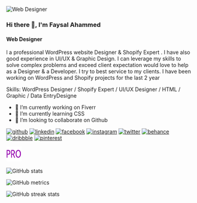 ![Web Designer](https://media.licdn.com/dms/image/D5616AQGXDkcpXOsedw/profile-displaybackgroundimage-shrink_350_1400/0/1715544480421?e=1721865600&v=beta&t=NOiARXem-4uCN2APft8HS-JkxAGLxFnDx5WrfCWt5Bs)
### Hi there 👋, I'm Faysal Ahammed
#### Web Designer


l a professional WordPress website Designer & Shopify Expert . I have also good experience in UI/UX & Graphic Design. I can leverage my skills to solve complex problems and exceed client expectation would love to help as a Designer & a Developer. I try to best service to my clients. I have been working on WordPress and Shopify projects for the  last 2 year

Skills: WordPress Designer / Shopify Expert / UI/UX Designer / HTML / Graphic / Data EntryDesigne 

- 🔭 I’m currently working on Fiverr 
- 🌱 I’m currently learning CSS 
- 👯 I’m looking to collaborate on Github 


[<img src='https://cdn.jsdelivr.net/npm/simple-icons@3.0.1/icons/github.svg' alt='github' height='40'>](https://github.com/faysal0008)  [<img src='https://cdn.jsdelivr.net/npm/simple-icons@3.0.1/icons/linkedin.svg' alt='linkedin' height='40'>](https://www.linkedin.com/in/faysal-ahammed0008/)  [<img src='https://cdn.jsdelivr.net/npm/simple-icons@3.0.1/icons/facebook.svg' alt='facebook' height='40'>](https://www.facebook.com/profile.php?id=61554719922998)  [<img src='https://cdn.jsdelivr.net/npm/simple-icons@3.0.1/icons/instagram.svg' alt='instagram' height='40'>](https://www.instagram.com/faysal0008_/)  [<img src='https://cdn.jsdelivr.net/npm/simple-icons@3.0.1/icons/twitter.svg' alt='twitter' height='40'>](https://twitter.com/faysal0008_)  [<img src='https://cdn.jsdelivr.net/npm/simple-icons@3.0.1/icons/behance.svg' alt='behance' height='40'>](faysal0008)  [<img src='https://cdn.jsdelivr.net/npm/simple-icons@3.0.1/icons/dribbble.svg' alt='dribbble' height='40'>](faysal0085)  [<img src='https://cdn.jsdelivr.net/npm/simple-icons@3.0.1/icons/pinterest.svg' alt='pinterest' height='40'>](faysal0008_)  

<a href='https://github.com/pricing'><img src='https://raw.githubusercontent.com/acervenky/animated-github-badges/master/assets/pro.gif' width='40' height='40'></a> 

![GitHub stats](https://github-readme-stats.vercel.app/api?username=faysal0008&show_icons=true)  

![GitHub metrics](https://metrics.lecoq.io/faysal0008)  

![GitHub streak stats](https://streak-stats.demolab.com/?user=faysal0008)  


